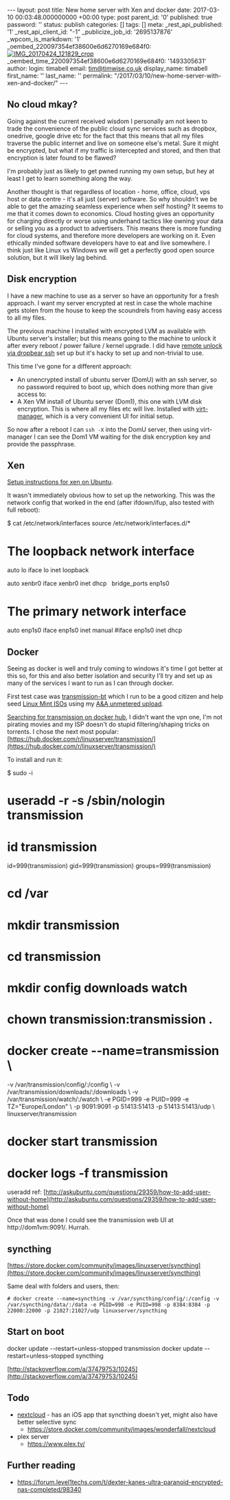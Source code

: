\--- layout: post title: New home server with Xen and docker date: 2017-03-10 00:03:48.000000000 +00:00 type: post parent\_id: '0' published: true password: '' status: publish categories: \[\] tags: \[\] meta: \_rest\_api\_published: '1' \_rest\_api\_client\_id: "-1" \_publicize\_job\_id: '2695137876' \_wpcom\_is\_markdown: '1' \_oembed\_220097354ef38600e6d6270169e684f0: [![IMG_20170424_121829_crop](https://farm5.staticflickr.com/4164/33461099014_c2ce23d162.jpg)](https://flic.kr/p/SYQSYf) \_oembed\_time\_220097354ef38600e6d6270169e684f0: '1493305631' author: login: timabell email: tim@timwise.co.uk display\_name: timabell first\_name: '' last\_name: '' permalink: "/2017/03/10/new-home-server-with-xen-and-docker/" ---

No cloud mkay?
--------------

Going against the current received wisdom I personally am not keen to trade the convenience of the public cloud sync services such as dropbox, onedrive, google drive etc for the fact that this means that all my files traverse the public internet and live on someone else's metal. Sure it might be encrypted, but what if my traffic is intercepted and stored, and then that encryption is later found to be flawed?

I'm probably just as likely to get pwned running my own setup, but hey at least I get to learn something along the way.

Another thought is that regardless of location - home, office, cloud, vps host or data centre - it's all just (server) software. So why shouldn't we be able to get the amazing seamless experience when self hosting? It seems to me that it comes down to economics. Cloud hosting gives an opportunity for charging directly or worse using underhand tactics like owning your data or selling you as a product to advertisers. This means there is more funding for cloud systems, and therefore more developers are working on it. Even ethically minded software developers have to eat and live somewhere. I think just like Linux vs Windows we will get a perfectly good open source solution, but it will likely lag behind.

Disk encryption
---------------

I have a new machine to use as a server so have an opportunity for a fresh approach. I want my server encrypted at rest in case the whole machine gets stolen from the house to keep the scoundrels from having easy access to all my files.

The previous machine I installed with encrypted LVM as available with Ubuntu server's installer; but this means going to the machine to unlock it after every reboot / power failure / kernel upgrade. I did have [remote unlock via dropbear ssh](http://blog.nguyenvq.com/blog/2011/09/13/remote-unlocking-luks-encrypted-lvm-using-dropbear-ssh-in-ubuntu/) set up but it's hacky to set up and non-trivial to use.

This time I've gone for a different approach:

*   An unencrypted install of ubuntu server (DomU) with an ssh server, so no password required to boot up, which does nothing more than give access to:
*   A Xen VM install of Ubuntu server (Dom1), this one with LVM disk encryption. This is where all my files etc will live. Installed with [virt-manager](https://virt-manager.org/), which is a very convenient UI for initial setup.

So now after a reboot I can `ssh -X` into the DomU server, then using virt-manager I can see the Dom1 VM waiting for the disk encryption key and provide the passphrase.

Xen
---

[Setup instructions for xen on Ubuntu](https://help.ubuntu.com/community/Xen#Installing_Xen).

It wasn't immediately obvious how to set up the networking. This was the network config that worked in the end (after ifdown/ifup, also tested with full reboot):

$ cat /etc/network/interfaces
source /etc/network/interfaces.d/\*

# The loopback network interface
auto lo
iface lo inet loopback

auto xenbr0
iface xenbr0 inet dhcp
  bridge\_ports enp1s0

# The primary network interface
auto enp1s0
iface enp1s0 inet manual
#iface enp1s0 inet dhcp

Docker
------

Seeing as docker is well and truly coming to windows it's time I got better at this so, for this and also better isolation and security I'll try and set up as many of the services I want to run as I can through docker.

First test case was [transmission-bt](https://transmissionbt.com/) which I run to be a good citizen and help seed [Linux Mint ISOs](https://www.linuxmint.com/download.php) using my [A&A unmetered upload](https://aa.net.uk/broadband-home1.html).

[Searching for transmission on docker hub](https://hub.docker.com/search/?isAutomated=0&isOfficial=0&page=1&pullCount=1&q=transmission&starCount=0), I didn't want the vpn one, I'm not pirating movies and my ISP doesn't do stupid filtering/shaping tricks on torrents. I chose the next most popular: [https://hub.docker.com/r/linuxserver/transmission/](https://hub.docker.com/r/linuxserver/transmission/)

To install and run it:

$ sudo -i
# useradd -r -s /sbin/nologin transmission
# id transmission
id=999(transmission) gid=999(transmission) groups=999(transmission)
# cd /var
# mkdir transmission
# cd transmission
# mkdir config downloads watch
# chown transmission:transmission .
# docker create --name=transmission \\
  -v /var/transmission/config/:/config \\
  -v /var/transmission/downloads/:/downloads \\
  -v /var/transmission/watch/:/watch \\
  -e PGID=999 -e PUID=999 -e TZ="Europe/London" \\
  -p 9091:9091 -p 51413:51413 -p 51413:51413/udp \\
  linuxserver/transmission
# docker start transmission
# docker logs -f transmission

useradd ref: [http://askubuntu.com/questions/29359/how-to-add-user-without-home](http://askubuntu.com/questions/29359/how-to-add-user-without-home)

Once that was done I could see the transmission web UI at http://dom1vm:9091/. Hurrah.

syncthing
---------

[https://store.docker.com/community/images/linuxserver/syncthing](https://store.docker.com/community/images/linuxserver/syncthing)

Same deal with folders and users, then:

`# docker create --name=syncthing -v /var/syncthing/config/:/config -v /var/syncthing/data/:/data -e PGID=998 -e PUID=998 -p 8384:8384 -p 22000:22000 -p 21027:21027/udp linuxserver/syncthing`

Start on boot
-------------

docker update --restart=unless-stopped transmission 
docker update --restart=unless-stopped syncthing

[http://stackoverflow.com/a/37479753/10245](http://stackoverflow.com/a/37479753/10245)

Todo
----

*   [nextcloud](https://nextcloud.com/) - has an iOS app that syncthing doesn't yet, might also have better selective sync
    *   https://store.docker.com/community/images/wonderfall/nextcloud
*   plex server
    *   https://www.plex.tv/

Further reading
---------------

*   https://forum.level1techs.com/t/dexter-kanes-ultra-paranoid-encrypted-nas-completed/98340